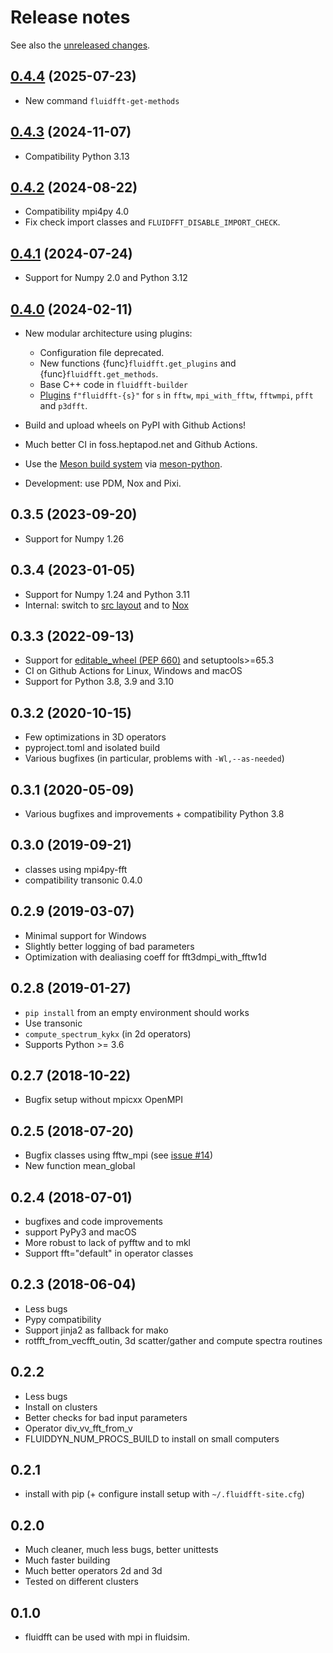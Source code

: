 # Release notes

See also the [unreleased changes].

## [0.4.4] (2025-07-23)

- New command `fluidfft-get-methods`

## [0.4.3] (2024-11-07)

- Compatibility Python 3.13

## [0.4.2] (2024-08-22)

- Compatibility mpi4py 4.0
- Fix check import classes and `FLUIDFFT_DISABLE_IMPORT_CHECK`.

## [0.4.1] (2024-07-24)

- Support for Numpy 2.0 and Python 3.12

## [0.4.0] (2024-02-11)

- New modular architecture using plugins:

  - Configuration file deprecated.
  - New functions {func}`fluidfft.get_plugins` and {func}`fluidfft.get_methods`.
  - Base C++ code in `fluidfft-builder`
  - [Plugins](#plugins) `f"fluidfft-{s}"` for `s` in `fftw`, `mpi_with_fftw`,
  `fftwmpi`, `pfft` and `p3dfft`.

- Build and upload wheels on PyPI with Github Actions!
- Much better CI in foss.heptapod.net and Github Actions.
- Use the [Meson build system](https://mesonbuild.com) via
  [meson-python](https://github.com/mesonbuild/meson-python).
- Development: use PDM, Nox and Pixi.

## 0.3.5 (2023-09-20)

- Support for Numpy 1.26

## 0.3.4 (2023-01-05)

- Support for Numpy 1.24 and Python 3.11
- Internal: switch to [src layout](https://packaging.python.org/en/latest/discussions/src-layout-vs-flat-layout/)
  and to [Nox](https://nox.thea.codes)

## 0.3.3 (2022-09-13)

- Support for [editable_wheel (PEP 660)](https://peps.python.org/pep-0660/) and setuptools>=65.3
- CI on Github Actions for Linux, Windows and macOS
- Support for Python 3.8, 3.9 and 3.10

## 0.3.2 (2020-10-15)

- Few optimizations in 3D operators
- pyproject.toml and isolated build
- Various bugfixes (in particular, problems with `-Wl,--as-needed`)

## 0.3.1 (2020-05-09)

- Various bugfixes and improvements + compatibility Python 3.8

## 0.3.0 (2019-09-21)

- classes using mpi4py-fft
- compatibility transonic 0.4.0

## 0.2.9 (2019-03-07)

- Minimal support for Windows
- Slightly better logging of bad parameters
- Optimization with dealiasing coeff for fft3dmpi_with_fftw1d

## 0.2.8 (2019-01-27)

- `pip install` from an empty environment should works
- Use transonic
- `compute_spectrum_kykx` (in 2d operators)
- Supports Python >= 3.6

## 0.2.7 (2018-10-22)

- Bugfix setup without mpicxx OpenMPI

## 0.2.5 (2018-07-20)

- Bugfix classes using fftw_mpi (see [issue #14](https://foss.heptapod.net/fluiddyn/fluidfft/issues/14))
- New function mean_global

## 0.2.4 (2018-07-01)

- bugfixes and code improvements
- support PyPy3 and macOS
- More robust to lack of pyfftw and to mkl
- Support fft="default" in operator classes

## 0.2.3 (2018-06-04)

- Less bugs
- Pypy compatibility
- Support jinja2 as fallback for mako
- rotfft_from_vecfft_outin, 3d scatter/gather and compute spectra routines

## 0.2.2

- Less bugs
- Install on clusters
- Better checks for bad input parameters
- Operator div_vv_fft_from_v
- FLUIDDYN_NUM_PROCS_BUILD to install on small computers

## 0.2.1

- install with pip (+ configure install setup with `~/.fluidfft-site.cfg`)

## 0.2.0

- Much cleaner, much less bugs, better unittests
- Much faster building
- Much better operators 2d and 3d
- Tested on different clusters

## 0.1.0

- fluidfft can be used with mpi in fluidsim.

[0.4.0]: https://foss.heptapod.net/fluiddyn/fluidfft/-/compare/0.3.5...0.4.0
[0.4.1]: https://foss.heptapod.net/fluiddyn/fluidfft/-/compare/0.4.0...0.4.1
[0.4.2]: https://foss.heptapod.net/fluiddyn/fluidfft/-/compare/0.4.1...0.4.2
[0.4.3]: https://foss.heptapod.net/fluiddyn/fluidfft/-/compare/0.4.2...0.4.3
[0.4.4]: https://foss.heptapod.net/fluiddyn/fluidfft/-/compare/0.4.3...0.4.4
[unreleased changes]: https://foss.heptapod.net/fluiddyn/fluidfft/-/compare/0.4.4...branch%2Fdefault
